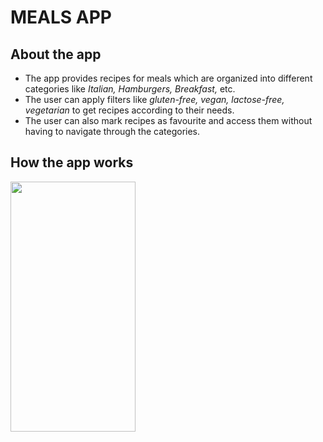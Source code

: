 # MEALS APP

## About the app
- The app provides recipes for meals which are organized into different categories like *Italian, Hamburgers, Breakfast,* etc.
- The user can apply filters like *gluten-free, vegan, lactose-free, vegetarian* to get recipes according to their needs.
- The user can also mark recipes as favourite and access them without having to navigate through the categories.  

## How the app works
<img src = "https://user-images.githubusercontent.com/72819553/101263026-6aa11480-3768-11eb-9026-2727bea3ae48.gif" width = "200" height = "400" >
